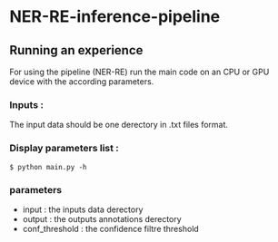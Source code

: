 # NER-RE-inference-pipeline
## Running an experience
For using the pipeline (NER-RE) run the main code on an CPU or GPU device with the according parameters.
### Inputs :
The input data should be one derectory in .txt files format.
### Display parameters list :

`$ python main.py -h`

### parameters 
* input : the inputs data derectory
* output : the outputs annotations derectory
* conf_threshold : the confidence filtre threshold 
